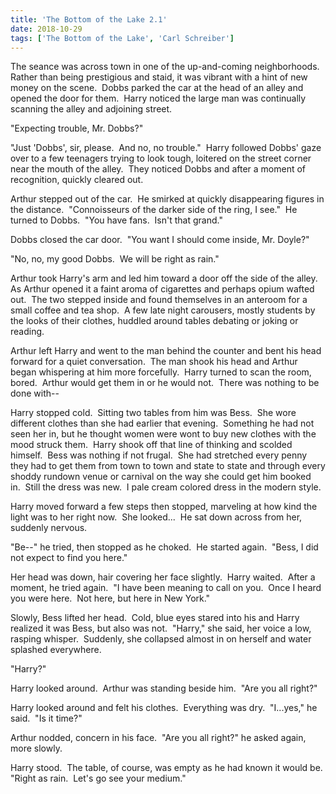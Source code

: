 ```yaml
---
title: 'The Bottom of the Lake 2.1'
date: 2018-10-29
tags: ['The Bottom of the Lake', 'Carl Schreiber']
---
```


The seance was across town in one of the up-and-coming neighborhoods.  Rather than being prestigious and staid, it was vibrant with a hint of new money on the scene.  Dobbs parked the car at the head of an alley and opened the door for them.  Harry noticed the large man was continually scanning the alley and adjoining street.

"Expecting trouble, Mr. Dobbs?"

"Just 'Dobbs', sir, please.  And no, no trouble."  Harry followed Dobbs' gaze over to a few teenagers trying to look tough, loitered on the street corner near the mouth of the alley.  They noticed Dobbs and after a moment of recognition, quickly cleared out.

Arthur stepped out of the car.  He smirked at quickly disappearing figures in the distance.  "Connoisseurs of the darker side of the ring, I see."  He turned to Dobbs.  "You have fans.  Isn't that grand."

Dobbs closed the car door.  "You want I should come inside, Mr. Doyle?"

"No, no, my good Dobbs.  We will be right as rain."

Arthur took Harry's arm and led him toward a door off the side of the alley.  As Arthur opened it a faint aroma of cigarettes and perhaps opium wafted out.  The two stepped inside and found themselves in an anteroom for a small coffee and tea shop.  A few late night carousers, mostly students by the looks of their clothes, huddled around tables debating or joking or reading.

Arthur left Harry and went to the man behind the counter and bent his head forward for a quiet conversation.  The man shook his head and Arthur began whispering at him more forcefully.  Harry turned to scan the room, bored.  Arthur would get them in or he would not.  There was nothing to be done with--

Harry stopped cold.  Sitting two tables from him was Bess.  She wore different clothes than she had earlier that evening.  Something he had not seen her in, but he thought women were wont to buy new clothes with the mood struck them.  Harry shook off that line of thinking and scolded himself.  Bess was nothing if not frugal.  She had stretched every penny they had to get them from town to town and state to state and through every shoddy rundown venue or carnival on the way she could get him booked in.  Still the dress was new.  I pale cream colored dress in the modern style.

Harry moved forward a few steps then stopped, marveling at how kind the light was to her right now.  She looked...  He sat down across from her, suddenly nervous.

"Be--" he tried, then stopped as he choked.  He started again.  "Bess, I did not expect to find you here."

Her head was down, hair covering her face slightly.  Harry waited.  After a moment, he tried again.  "I have been meaning to call on you.  Once I heard you were here.  Not here, but here in New York."

Slowly, Bess lifted her head.  Cold, blue eyes stared into his and Harry realized it was Bess, but also was not.  "Harry," she said, her voice a low, rasping whisper.  Suddenly, she collapsed almost in on herself and water splashed everywhere.

"Harry?"

Harry looked around.  Arthur was standing beside him.  "Are you all right?"

Harry looked around and felt his clothes.  Everything was dry.  "I...yes," he said.  "Is it time?"

Arthur nodded, concern in his face.  "Are you all right?" he asked again, more slowly.

Harry stood.  The table, of course, was empty as he had known it would be.  "Right as rain.  Let's go see your medium."
